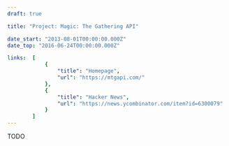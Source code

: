 ```yaml
---
draft: true

title: "Project: Magic: The Gathering API"

date_start: "2013-08-01T00:00:00.000Z"
date_top: "2016-06-24T00:00:00.000Z"

links:  [
            {
                "title": "Homepage",
                "url": "https://mtgapi.com/"
            },
            {
                "title": "Hacker News",
                "url": "https://news.ycombinator.com/item?id=6300079"
            }
        ]
---
```


TODO